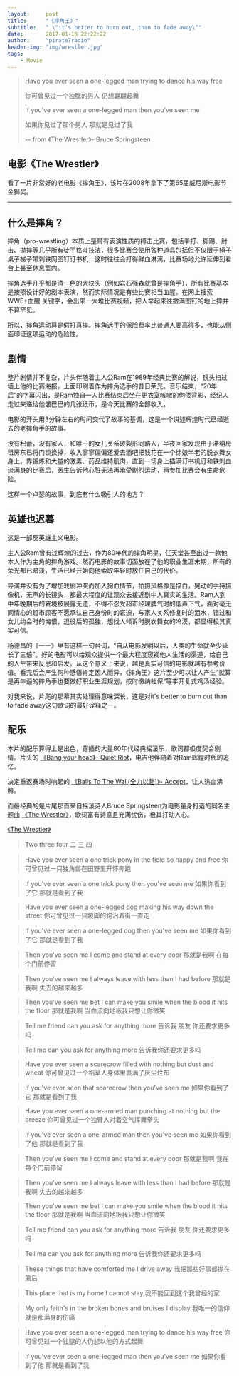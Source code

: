 ```yaml
---
layout:     post
title:      "《摔角王》"
subtitle:   " \"it's better to burn out, than to fade away\""
date:       2017-01-18 22:22:22
author:     "pirate7radio"
header-img: "img/wrestler.jpg"
tags:
    - Movie
---
```


> Have you ever seen a one-legged man trying to dance his way free 
>
> 你可曾见过一个独腿的男人 仍想翩翩起舞
>
> If you've ever seen a one-legged man then you've seen me 
>
> 如果你见过了那个男人 那就是见过了我
>
> -- from 《The Wrestler》- Bruce Springsteen

## 电影《The Wrestler》

看了一片非常好的老电影《摔角王》，该片在2008年拿下了第65届威尼斯电影节金狮奖。

---

## 什么是摔角？

摔角（pro-wrestling）本质上是带有表演性质的搏击比赛，包括拳打、脚踢、肘击、抛摔等几乎所有徒手格斗技法，很多比赛会使用各种道具包括但不仅限于椅子桌子梯子带刺铁网图钉订书机，这时往往会打得鲜血淋漓，比赛场地允许延伸到看台上甚至休息室内。

摔角选手几乎都是清一色的大块头（例如岩石强森就曾是摔角手），所有比赛基本是按照设计好的剧本表演，然而实际情况是有些比赛相当血腥。在网上搜索 WWE+血腥 关键字，会出来一大堆比赛视频，把人举起来往撒满图钉的地上摔并不算罕见。

所以，摔角运动算是假打真摔。摔角选手的保险费率比普通人要高得多，也能从侧面印证这项运动的危险性。

## 剧情

整片剧情并不复杂，片头伴随着主人公Ram在1989年经典比赛的解说，镜头扫过墙上他的比赛海报，上面印刷着作为摔角选手的昔日荣光。音乐结束，“20年后”的字幕闪出，是Ram独自一人比赛结束后坐在更衣室咳嗽的佝偻背影，经纪人走过来递给他皱巴巴的几张纸币，是今天比赛的全部收入。

电影的开头用3分钟左右的时间交代了故事的基调，这是一个讲述辉煌时代已经逝去的老摔角手的故事。

没有积蓄，没有家人，和唯一的女儿关系破裂形同路人，半夜回家发现由于滞纳房租房东已将门锁换掉，收入寥寥偏偏还爱去酒吧把钱花在一个徐娘半老的脱衣舞女身上，靠锻炼和大量的激素、药品维持肌肉，直到一场身上插满订书机订和铁刺血流满身的比赛后，医生告诉他心脏无法再承受剧烈运动，再参加比赛会有生命危险。

这样一个卢瑟的故事，到底有什么吸引人的地方？

## 英雄也迟暮

这是一部反英雄主义电影。

主人公Ram曾有过辉煌的过去，作为80年代的摔角明星，任天堂甚至出过一款他本人作为主角的摔角游戏。然而电影的故事切面放在了他的职业生涯末期，所有的荣光都已暗淡，生活已经开始向他索取年轻时放任自己的代价。

导演并没有为了增加戏剧冲突而加入狗血情节，拍摄风格像是描白，晃动的手持摄像机，无声的长镜头，都最大程度的让观众去接近剧中人真实的生活。Ram人到中年晚期后的窘境被展露无遗，不得不忍受超市经理脾气时的低声下气，面对毫无同情心的超市顾客不愿承认自己身份时的窘迫，与家人关系修复时的泪水，错过和女儿约会时的悔恨，退役后的孤独，想找人倾诉时脱衣舞女的冷漠，都显得极其真实可信。

杨德昌的《一一》里有这样一句台词，“自从电影发明以后，人类的生命就至少延长了三倍”。好的电影可以给观众提供一个最大程度窥视他人生活的渠道，给自己的人生带来反思和启发。从这个意义上来说，越是真实可信的电影就越有参考价值。看完后会产生何种感悟肯定因人而异，《摔角王》这片至少可以让人产生“就算是再牛逼的摔角手也要做好职业生涯规划，按时缴纳社保”等李开复式鸡汤经验。

对我来说，片尾的那幕其实处理得意味深长，这是对it's better to burn out than to fade away这句歌词的最好诠释之一。

## 配乐
本片的配乐算得上是出色，穿插的大量80年代经典摇滚乐，歌词都极度契合剧情。片头的 [《Bang your head》- Quiet Riot](http://music.163.com/#/song?id=5042297)，电吉他伴随着对Ram辉煌时代的追忆。

决定重返赛场时响起的 [《Balls To The Wall(全力以赴)》- Accept](http://music.163.com/#/song?id=5042307)，让人热血沸腾。

而最经典的是片尾那首来自摇滚诗人Bruce Springsteen为电影量身打造的同名主题曲 [《The Wrestler》](http://music.163.com/#/song?id=16657771)，歌词富有诗意且充满忧伤，极其打动人心。

[《The Wrestler》](http://music.163.com/#/song?id=16657771)

> Two three four 
> 二 三 四

> Have you ever seen a one trick pony in the field so happy and free 
> 你可曾见过一只独角兽在田野里开怀奔跑

> If you've ever seen a one trick pony then you've seen me 
> 如果你看到了它 那就是看到了我

> Have you ever seen a one-legged dog making his way down the street 
> 你可曾见过一只跛脚的狗沿着街一直走

> If you've ever seen a one-legged dog then you've seen me 
> 如果你看到了它 那就是看到了我

> Then you've seen me I come and stand at every door 
> 那就是我啊 在每个门前停留

> Then you've seen me I always leave with less than I had before 
> 那就是我啊 失去的越来越多

> Then you've seen me bet I can make you smile when the blood it hits the floor 
> 那就是我啊 当血流向地板我只想让你微笑

> Tell me friend can you ask for anything more 
> 告诉我 朋友 你还要求更多吗

> Tell me can you ask for anything more 
> 告诉我你还要求更多吗

> Have you ever seen a scarecrow filled with nothing but dust and wheat 
> 你可曾见过一个稻草人身体里裹满了灰尘烂布

> If you've ever seen that scarecrow then you've seen me
> 如果你看到了它 那就是看到了我

> Have you ever seen a one-armed man punching at nothing but the breeze 
> 你可曾见过一个独臂人对着空气挥舞拳头

> If you've ever seen a one-armed man then you've seen me 
> 如果你看到了他 那就是看到了我

> Then you've seen me I come and stand at every door 
> 那就是我啊 我在每个门前停留

> Then you've seen me I always leave with less than I had before 
> 那就是我啊 失去的越来越多

> Then you've seen me bet I can make you smile when the blood it hits the floor 
> 那就是我啊 当血流向地板我只想让你微笑

> Tell me friend can you ask for anything more 
> 告诉我 朋友 你还要求更多吗

> Tell me can you ask for anything more 
> 告诉我你还要求更多吗

> These things that have comforted me I drive away 
> 我把那些好事都抛在脑后

> This place that is my home I cannot stay 
> 我不能回到这个我曾经的家

> My only faith's in the broken bones and bruises I display
> 我唯一的信仰就是那满身的伤痛

> Have you ever seen a one-legged man trying to dance his way free 
> 你可曾见过一个独腿的人仍想以他的方式起舞

> If you've ever seen a one-legged man then you've seen me 
> 如果你看到了他 那就是看到了我